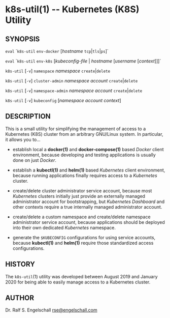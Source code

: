 
# k8s-util(1) -- Kubernetes (K8S) Utility

## SYNOPSIS

`eval` \``k8s-util` `env-docker` \[*hostname* `tcp`|`tls`|`ps`\]\`
    
`eval` \``k8s-util` `env-k8s` [*kubeconfig-file* | *hostname* [*username* [*context*]]]\`

`k8s-util` \[`-v`\] `namespace` *namespace* `create`|`delete`

`k8s-util` \[`-v`\] `cluster-admin` *namespace* *account* `create`|`delete`

`k8s-util` \[`-v`\] `namespace-admin` *namespace* *account* `create`|`delete`

`k8s-util` \[`-v`\] `kubeconfig` [*namespace* *account* *context*]

## DESCRIPTION

This is a small utility for simplifying the management of access to a Kubernetes (K8S) cluster from an arbitrary GNU/Linux system.
In particular, it allows you to...

- establish local a **docker(1)** and **docker-compose(1)** based *Docker* client
  environment, because developing and testing applications is usually done
  on just *Docker*.

- establish a **kubectl(1)** and **helm(1)** based *Kubernetes* client
  environment, because running applications finally requires access to a
  *Kubernetes* cluster.

- create/delete cluster administrator service account, because most
  *Kubernetes* clusters initially just provide an externally managed
  administrator account for bootstrapping, but *Kubernetes Dashboard* and
  other contexts require a true internally managed administrator account.

- create/delete a custom namespace and create/delete namespace
  administrator service account, because applications should be deployed
  into their own dedicated *Kubernetes* namespace.

- generate the `$KUBECONFIG` configurations for using service accounts,
  because **kubectl(1)** and **helm(1)** require those standardized access
  configurations.

## HISTORY

The `k8s-util`(1) utility was developed between August 2019 and January
2020 for being able to easily manage access to a Kubernetes cluster.

## AUTHOR

Dr. Ralf S. Engelschall <rse@engelschall.com>

